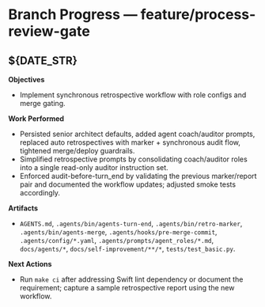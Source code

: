 # Branch Progress — feature/process-review-gate

## ${DATE_STR}
**Objectives**
- Implement synchronous retrospective workflow with role configs and merge gating.

**Work Performed**
- Persisted senior architect defaults, added agent coach/auditor prompts, replaced auto retrospectives with marker + synchronous audit flow, tightened merge/deploy guardrails.
- Simplified retrospective prompts by consolidating coach/auditor roles into a single read-only auditor instruction set.
- Enforced audit-before-turn_end by validating the previous marker/report pair and documented the workflow updates; adjusted smoke tests accordingly.

**Artifacts**
- `AGENTS.md`, `.agents/bin/agents-turn-end`, `.agents/bin/retro-marker`, `.agents/bin/agents-merge`, `.agents/hooks/pre-merge-commit`, `.agents/config/*.yaml`, `.agents/prompts/agent_roles/*.md`, `docs/agents/*`, `docs/self-improvement/**/*`, `tests/test_basic.py`.

**Next Actions**
- Run `make ci` after addressing Swift lint dependency or document the requirement; capture a sample retrospective report using the new workflow.
